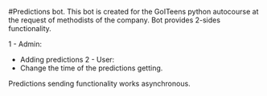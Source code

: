 #Predictions bot.
This bot is created for the GoITeens python autocourse at the request of methodists of the company.
Bot provides 2-sides functionality.

1 - Admin:
  - Adding predictions
2 - User:
  - Change the time of the predictions getting.

Predictions sending functionality works asynchronous.
